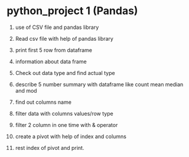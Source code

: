 # python_project 1 (Pandas)

1. use of CSV file and pandas library

2. Read csv file with help of pandas library

3. print first 5 row from dataframe

4. information about data frame

5. Check out data type and find actual type

6. describe 5 number summary with dataframe like count mean median and mod

7. find out columns name

8. filter data with columns values/row type

9. filter 2 column in one time with & operator

10. create a pivot with help of index and columns

11. rest index of pivot and print. 

